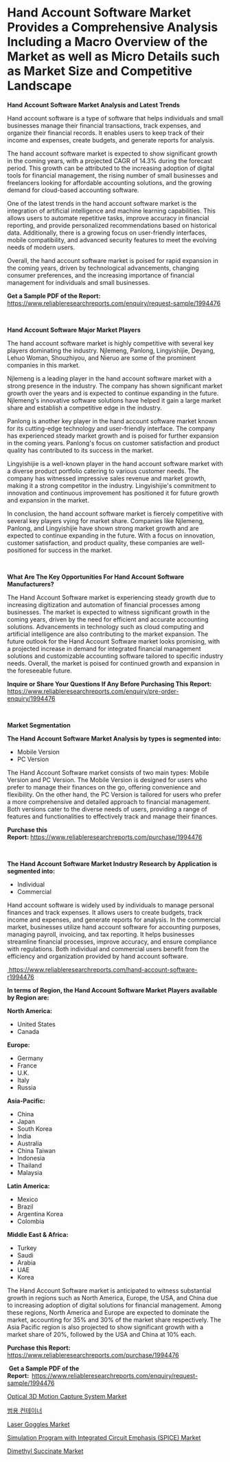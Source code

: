 <p><h1>Hand Account Software Market Provides a Comprehensive Analysis Including a Macro Overview of the Market as well as Micro Details such as Market Size and Competitive Landscape</h1></p><p><strong>Hand Account Software Market Analysis and Latest Trends</strong></p>
<p><p>Hand account software is a type of software that helps individuals and small businesses manage their financial transactions, track expenses, and organize their financial records. It enables users to keep track of their income and expenses, create budgets, and generate reports for analysis.</p><p>The hand account software market is expected to show significant growth in the coming years, with a projected CAGR of 14.3% during the forecast period. This growth can be attributed to the increasing adoption of digital tools for financial management, the rising number of small businesses and freelancers looking for affordable accounting solutions, and the growing demand for cloud-based accounting software.</p><p>One of the latest trends in the hand account software market is the integration of artificial intelligence and machine learning capabilities. This allows users to automate repetitive tasks, improve accuracy in financial reporting, and provide personalized recommendations based on historical data. Additionally, there is a growing focus on user-friendly interfaces, mobile compatibility, and advanced security features to meet the evolving needs of modern users.</p><p>Overall, the hand account software market is poised for rapid expansion in the coming years, driven by technological advancements, changing consumer preferences, and the increasing importance of financial management for individuals and small businesses.</p></p>
<p><strong>Get a Sample PDF of the Report:&nbsp;</strong> <a href="https://www.reliableresearchreports.com/enquiry/request-sample/1994476">https://www.reliableresearchreports.com/enquiry/request-sample/1994476</a></p>
<p>&nbsp;</p>
<p><strong>Hand Account Software Major Market Players</strong></p>
<p><p>The hand account software market is highly competitive with several key players dominating the industry. Njlemeng, Panlong, Lingyishijie, Deyang, Lehuo Woman, Shouzhiyou, and Nieruo are some of the prominent companies in this market.</p><p>Njlemeng is a leading player in the hand account software market with a strong presence in the industry. The company has shown significant market growth over the years and is expected to continue expanding in the future. Njlemeng's innovative software solutions have helped it gain a large market share and establish a competitive edge in the industry.</p><p>Panlong is another key player in the hand account software market known for its cutting-edge technology and user-friendly interface. The company has experienced steady market growth and is poised for further expansion in the coming years. Panlong's focus on customer satisfaction and product quality has contributed to its success in the market.</p><p>Lingyishijie is a well-known player in the hand account software market with a diverse product portfolio catering to various customer needs. The company has witnessed impressive sales revenue and market growth, making it a strong competitor in the industry. Lingyishijie's commitment to innovation and continuous improvement has positioned it for future growth and expansion in the market.</p><p>In conclusion, the hand account software market is fiercely competitive with several key players vying for market share. Companies like Njlemeng, Panlong, and Lingyishijie have shown strong market growth and are expected to continue expanding in the future. With a focus on innovation, customer satisfaction, and product quality, these companies are well-positioned for success in the market.</p></p>
<p>&nbsp;</p>
<p><strong>What Are The Key Opportunities For Hand Account Software Manufacturers?</strong></p>
<p><p>The Hand Account Software market is experiencing steady growth due to increasing digitization and automation of financial processes among businesses. The market is expected to witness significant growth in the coming years, driven by the need for efficient and accurate accounting solutions. Advancements in technology such as cloud computing and artificial intelligence are also contributing to the market expansion. The future outlook for the Hand Account Software market looks promising, with a projected increase in demand for integrated financial management solutions and customizable accounting software tailored to specific industry needs. Overall, the market is poised for continued growth and expansion in the foreseeable future.</p></p>
<p><strong>Inquire or Share Your Questions If Any Before Purchasing This Report:</strong> <a href="https://www.reliableresearchreports.com/enquiry/pre-order-enquiry/1994476">https://www.reliableresearchreports.com/enquiry/pre-order-enquiry/1994476</a></p>
<p>&nbsp;</p>
<p><strong>Market Segmentation</strong></p>
<p><strong>The Hand Account Software Market Analysis by types is segmented into:</strong></p>
<p><ul><li>Mobile Version</li><li>PC Version</li></ul></p>
<p><p>The Hand Account Software market consists of two main types: Mobile Version and PC Version. The Mobile Version is designed for users who prefer to manage their finances on the go, offering convenience and flexibility. On the other hand, the PC Version is tailored for users who prefer a more comprehensive and detailed approach to financial management. Both versions cater to the diverse needs of users, providing a range of features and functionalities to effectively track and manage their finances.</p></p>
<p><strong>Purchase this Report:&nbsp;</strong><a href="https://www.reliableresearchreports.com/purchase/1994476">https://www.reliableresearchreports.com/purchase/1994476</a></p>
<p>&nbsp;</p>
<p><strong>The Hand Account Software Market Industry Research by Application is segmented into:</strong></p>
<p><ul><li>Individual</li><li>Commercial</li></ul></p>
<p><p>Hand account software is widely used by individuals to manage personal finances and track expenses. It allows users to create budgets, track income and expenses, and generate reports for analysis. In the commercial market, businesses utilize hand account software for accounting purposes, managing payroll, invoicing, and tax reporting. It helps businesses streamline financial processes, improve accuracy, and ensure compliance with regulations. Both individual and commercial users benefit from the efficiency and organization provided by hand account software.</p></p>
<p><a href="https://www.reliableresearchreports.com/hand-account-software-r1994476">&nbsp;https://www.reliableresearchreports.com/hand-account-software-r1994476</a></p>
<p><strong>In terms of Region, the Hand Account Software Market Players available by Region are:</strong></p>
<p>
    <p> <strong> North America: </strong>
        <ul>
            <li>United States</li>
            <li>Canada</li>
        </ul>
        </p> 
    <p> <strong> Europe: </strong>
        <ul>
            <li>Germany</li>
            <li>France</li>
            <li>U.K.</li>
            <li>Italy</li>
            <li>Russia</li>
        </ul>
        </p> 
    <p> <strong> Asia-Pacific: </strong>
        <ul>
            <li>China</li>
            <li>Japan</li>
            <li>South Korea</li>
            <li>India</li>
            <li>Australia</li>
            <li>China Taiwan</li>
            <li>Indonesia</li>
            <li>Thailand</li>
            <li>Malaysia</li>
        </ul>
        </p> 
    <p> <strong> Latin America: </strong>
        <ul>
            <li>Mexico</li>
            <li>Brazil</li>
            <li>Argentina Korea</li>
            <li>Colombia</li>
        </ul>
        </p> 
    <p> <strong> Middle East & Africa: </strong>
        <ul>
            <li>Turkey</li>
            <li>Saudi</li>
            <li>Arabia</li>
            <li>UAE</li>
            <li>Korea</li>
        </ul>
    </p>
    </p>
<p><p>The Hand Account Software market is anticipated to witness substantial growth in regions such as North America, Europe, the USA, and China due to increasing adoption of digital solutions for financial management. Among these regions, North America and Europe are expected to dominate the market, accounting for 35% and 30% of the market share respectively. The Asia Pacific region is also projected to show significant growth with a market share of 20%, followed by the USA and China at 10% each.</p></p>
<p><strong>Purchase this Report: </strong><a href="https://www.reliableresearchreports.com/purchase/1994476">https://www.reliableresearchreports.com/purchase/1994476</a></p>
<p>&nbsp;<strong>Get a Sample PDF of the Report:&nbsp;&nbsp;</strong><a href="https://www.reliableresearchreports.com/enquiry/request-sample/1994476">https://www.reliableresearchreports.com/enquiry/request-sample/1994476</a></p>
<p><strong></strong></p>
<p><p><a href="https://github.com/kathiaseamanalvaradovlprc2h/Market-Research-Report-List-2/blob/main/optical-3d-motion-capture-system-market.md">Optical 3D Motion Capture System Market</a></p><p><a href="https://github.com/valroy852/Market-Research-Report-List-1/blob/main/870283062048.md">범용 컨테이너</a></p><p><a href="https://issuu.com/reportprime-2/docs/laser-goggles-market-size-2030.pptx">Laser Goggles Market</a></p><p><a href="https://github.com/wusalecollins540tpqoz/Market-Research-Report-List-2/blob/main/simulation-program-with-integrated-circuit-emphasis-spice-market.md">Simulation Program with Integrated Circuit Emphasis (SPICE) Market</a></p><p><a href="https://www.linkedin.com/pulse/dimethyl-succinate-market-size-furnishes-valuable-information-zaxic">Dimethyl Succinate Market</a></p></p>